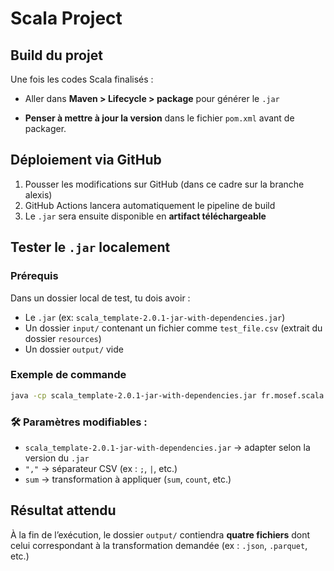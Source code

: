 # Scala Project

## Build du projet

Une fois les codes Scala finalisés :

- Aller dans **Maven > Lifecycle > package** pour générer le `.jar`

- **Penser à mettre à jour la version** dans le fichier `pom.xml` avant de packager.

## Déploiement via GitHub

1. Pousser les modifications sur GitHub (dans ce cadre sur la branche alexis)
2. GitHub Actions lancera automatiquement le pipeline de build
3. Le `.jar` sera ensuite disponible en **artifact téléchargeable**

## Tester le `.jar` localement

### Prérequis

Dans un dossier local de test, tu dois avoir :

- Le `.jar` (ex: `scala_template-2.0.1-jar-with-dependencies.jar`)
- Un dossier `input/` contenant un fichier comme `test_file.csv` (extrait du dossier `resources`)
- Un dossier `output/` vide

### Exemple de commande

```bash
java -cp scala_template-2.0.1-jar-with-dependencies.jar fr.mosef.scala.template.Main local input/test_file.csv output "," sum
```

### 🛠️ Paramètres modifiables :

- `scala_template-2.0.1-jar-with-dependencies.jar` → adapter selon la version du `.jar`
- `","` → séparateur CSV (ex : `;`, `|`, etc.)
- `sum` → transformation à appliquer (`sum`, `count`, etc.)

## Résultat attendu

À la fin de l’exécution, le dossier `output/` contiendra **quatre fichiers** dont celui correspondant à la transformation demandée (ex : `.json`, `.parquet`, etc.)
